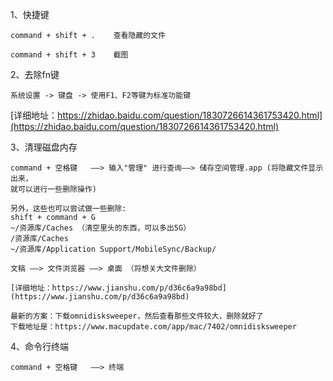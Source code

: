 
1、快捷键
```
command + shift + .    查看隐藏的文件

command + shift + 3    截图
```

2、去除fn键
```
系统设置 -> 键盘 -> 使用F1、F2等键为标准功能键
```
[详细地址：https://zhidao.baidu.com/question/1830726614361753420.html](https://zhidao.baidu.com/question/1830726614361753420.html)

3、清理磁盘内存
```
command + 空格键   ——> 输入"管理" 进行查询——> 储存空间管理.app (将隐藏文件显示出来，
就可以进行一些删除操作)

另外，这些也可以尝试做一些删除:
shift + command + G
~/资源库/Caches （清空里头的东西，可以多出5G）
/资源库/Caches
~/资源库/Application Support/MobileSync/Backup/

文稿 ——> 文件浏览器 ——> 桌面 （将想关大文件删除）

[详细地址：https://www.jianshu.com/p/d36c6a9a98bd](https://www.jianshu.com/p/d36c6a9a98bd)

最新的方案：下载omnidisksweeper，然后查看那些文件较大，删除就好了
下载地址是：https://www.macupdate.com/app/mac/7402/omnidisksweeper

```
4、命令行终端
```
command + 空格键   ——> 终端
```